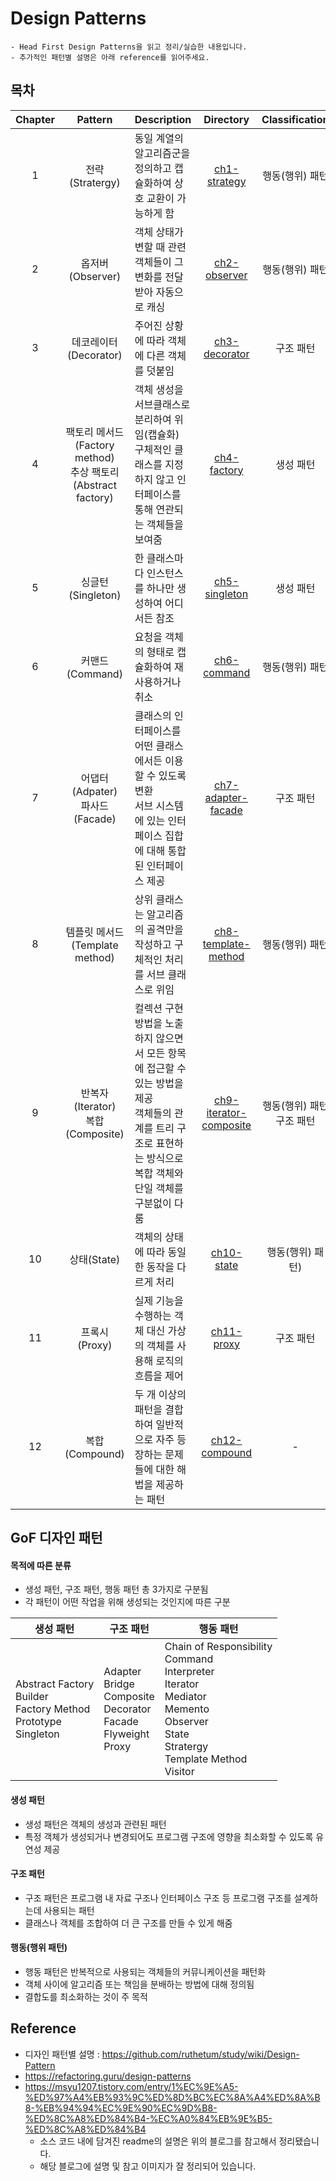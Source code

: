 # Design Patterns
```
- Head First Design Patterns을 읽고 정리/실습한 내용입니다.
- 추가적인 패턴별 설명은 아래 reference를 읽어주세요.
```

## 목차
| Chapter |                       Pattern                       | Description                                                                                    |                     Directory                      |   Classification   |
|:-------:|:---------------------------------------------------:|:-----------------------------------------------------------------------------------------------|:--------------------------------------------------:|:------------------:|
|    1    |                    전략(Stratergy)                    | 동일 계열의 알고리즘군을 정의하고 캡슐화하여 상호 교환이 가능하게 함                                                         |           [ch1-strategy](./ch1-strategy)           |     행동(행위) 패턴      |
|    2    |                    옵저버(Observer)                    | 객체 상태가 변할 때 관련 객체들이 그 변화를 전달받아 자동으로 캐싱                                                         |           [ch2-observer](./ch2-observer)           |     행동(행위) 패턴      |
|    3    |                  데코레이터(Decorator)                   | 주어진 상황에 따라 객체에 다른 객체를 덧붙임                                                                      |          [ch3-decorator](./ch3-decorator)          |       구조 패턴        |
|    4    | 팩토리 메서드(Factory method)<br>추상 팩토리(Abstract factory) | 객체 생성을 서브클래스로 분리하여 위임(캡슐화)<br>구체적인 클래스를 지정하지 않고 인터페이스를 통해 연관되는 객체들을 보여줌                        |            [ch4-factory](./ch4-factory)            |       생성 패턴        |
|    5    |                   싱글턴(Singleton)                    | 한 클래스마다 인스턴스를 하나만 생성하여 어디서든 참조                                                                 |          [ch5-singleton](./ch5-singleton)          |       생성 패턴        |
|    6    |                    커맨드(Command)                     | 요청을 객체의 형태로 캡슐화하여 재사용하거나 취소                                                                    |            [ch6-command](./ch6-command)            |     행동(행위) 패턴      | 
|    7    |             어댑터(Adpater)<br>파사드(Facade)             | 클래스의 인터페이스를 어떤 클래스에서든 이용할 수 있도록 변환<br>서브 시스템에 있는 인터페이스 집합에 대해 통합된 인터페이스 제공                     |     [ch7-adapter-facade](./ch7-adapter-facade)     |       구조 패턴        |
|    8    |              템플릿 메서드(Template method)               | 상위 클래스는 알고리즘의 골격만을 작성하고 구체적인 처리를 서브 클래스로 위임                                                    |    [ch8-template-method](./ch8-template-method)    |     행동(행위) 패턴      |
|    9    | 반복자(Iterator)<br>복합(Composite) | 컬렉션 구현 방법을 노출하지 않으면서 모든 항목에 접근할 수 있는 방법을 제공<br>객체들의 관계를 트리 구조로 표현하는 방식으로 복합 객체와 단일 객체를 구분없이 다룸 | [ch9-iterator-composite](./ch9-iterator-composite) | 행동(행위) 패턴<br>구조 패턴 |
|   10    | 상태(State) | 객체의 상태에 따라 동일한 동작을 다르게 처리                                                                      |            [ch10-state](./ch10-state)              | 행동(행위) 패턴) |
|   11    | 프록시(Proxy) | 실제 기능을 수행하는 객체 대신 가상의 객체를 사용해 로직의 흐름을 제어                                                       | [ch11-proxy](./ch11-proxy) | 구조 패턴 |
|   12    | 복합(Compound) | 두 개 이상의 패턴을 결합하여 일반적으로 자주 등장하는 문제들에 대한 해법을 제공하는 패턴  | [ch12-compound](./ch12-compound) | - |


## GoF 디자인 패턴
#### 목적에 따른 분류
- 생성 패턴, 구조 패턴, 행동 패턴 총 3가지로 구분됨
- 각 패턴이 어떤 작업을 위해 생성되는 것인지에 따른 구분

|생성 패턴|구조 패턴|행동 패턴|
|---|---|---|
|Abstract Factory<br>Builder<br>Factory Method<br>Prototype<br>Singleton|Adapter<br>Bridge<br>Composite<br>Decorator<br>Facade<br>Flyweight<br>Proxy|Chain of Responsibility<br>Command<br>Interpreter<br>Iterator<br>Mediator<br>Memento<br>Observer<br>State<br>Stratergy<br>Template Method<br>Visitor|

#### 생성 패턴
- 생성 패턴은 객체의 생성과 관련된 패턴
- 특정 객체가 생성되거나 변경되어도 프로그램 구조에 영향을 최소화할 수 있도록 유연성 제공

#### 구조 패턴
- 구조 패턴은 프로그램 내 자료 구조나 인터페이스 구조 등 프로그램 구조를 설계하는데 사용되는 패턴
- 클래스나 객체를 조합하여 더 큰 구조를 만들 수 있게 해줌

#### 행동(행위 패턴)
- 행동 패턴은 반복적으로 사용되는 객체들의 커뮤니케이션을 패턴화
- 객체 사이에 알고리즘 또는 책임을 분배하는 방법에 대해 정의됨
- 결합도를 최소화하는 것이 주 목적

## Reference
- 디자인 패턴별 설명 : https://github.com/ruthetum/study/wiki/Design-Pattern
- https://refactoring.guru/design-patterns
- https://msyu1207.tistory.com/entry/1%EC%9E%A5-%ED%97%A4%EB%93%9C%ED%8D%BC%EC%8A%A4%ED%8A%B8-%EB%94%94%EC%9E%90%EC%9D%B8-%ED%8C%A8%ED%84%B4-%EC%A0%84%EB%9E%B5-%ED%8C%A8%ED%84%B4
  - 소스 코드 내에 담겨진 readme의 설명은 위의 블로그를 참고해서 정리됐습니다.
  - 해당 블로그에 설명 및 참고 이미지가 잘 정리되어 있습니다.